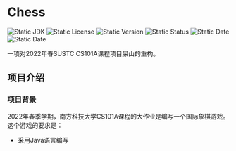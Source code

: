 # Chess

![Static JDK](https://img.shields.io/badge/JDK-1.8-green)
![Static License](https://img.shields.io/badge/License-GNU-blue)
![Static Version](https://img.shields.io/badge/Version-beta1.0-yellow)
![Static Status](https://img.shields.io/badge/Status-Developing-white)
![Static Date](https://img.shields.io/badge/StartDate-2022.5.5-orange)
![Static Date](https://img.shields.io/badge/UpdateDate-2023.12.01-lightblue)

一项对2022年春SUSTC CS101A课程项目屎山的重构。

## 项目介绍



### 项目背景

2022年春季学期，南方科技大学CS101A课程的大作业是编写一个国际象棋游戏。这个游戏的要求是：

- 采用Java语言编写




